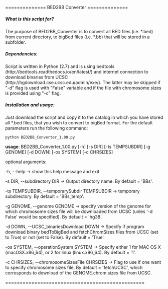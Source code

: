 ============== BED2BB Converter ==============

<h5>What is this script for?</h5>
The purpose of BED2BB_Converter is to convert all BED files (i.e. *.bed) from current directory, to bigBed files (i.e. *.bb) that will be stored in a subfolder.

<h5>Dependencies:</h5>
Script is written in Python (2.7) and is using bedtools (http://bedtools.readthedocs.io/en/latest/) and internet connection to download binaries from UCSC (http://hgdownload.cse.ucsc.edu/admin/exe/). The latter may be skipped if "-d" flag is used with "False" variable and if the file with chromosome sizes is provided using "-c" flag.

<h5>Installation and usage:</h5>
Just download the script and copy it to the catalog in which you have stored all *.bed files, that you wish to convert to bigBed format. 
For the default parameters run the following command:

<code>python BED2BB_Converter_1.00.py</code>


<b>usage</b>: BED2BB_Converter_1.00.py [-h] [-s DIR] [-ts TEMPSUBDIR] [-g GENOME] [-d DOWN] [-os SYSTEM] [-c CHRSIZES]

optional arguments:

  -h, --help -> show this help message and exit
  
  -s DIR, --subdirectory DIR ->  Output directory name. By default = 'BBs'.
  
  -ts TEMPSUBDIR, --temporarySubdir TEMPSUBDIR -> temporary subdirectory. By default = 'BBs_temp'.
  
  -g GENOME, --genome GENOME -> specify version of the genome for which chromosome sizes file will be downloaded from UCSC (unles '-d False' would be specified). By default = 'hg38'.
  
  -d DOWN, --UCSC_binariesDownload DOWN -> Specify if program download binary bedToBigBed and fetchChromSizes files from UCSC (set to True) or not (set to False). By default = 'True'.
  
  -os SYSTEM, --operationSystem SYSTEM -> Specify either 1 for MAC OS X (macOSX.x86_64), or 2 for linux (linux.x86_64). By default = '1'.
  
  -c CHRSIZES, --chromosomeSizesFile CHRSIZES -> Flag to use if one want to specify chromosome sizes file. By default = 'fetchUCSC', which corresponds to download of the GENOME.chrom.sizes file from UCSC.
  

================================================

